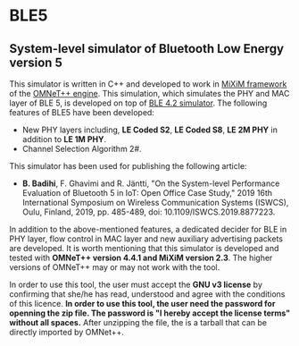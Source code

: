 # BLE5
## System-level simulator of Bluetooth Low Energy version 5

This simulator is written in C++ and developed to work in [MiXiM framework](http://mixim.sourceforge.net/) of the [OMNeT++ engine](https://omnetpp.org/). This simulation, which simulates the PHY and MAC layer of BLE 5, is developed on top of [BLE 4.2 simulator](http://cc.oulu.fi/~kmikhayl/BLE.html). The following features of BLE5 have been developed:

* New PHY layers including, **LE Coded S2**, **LE Coded S8**, **LE 2M PHY** in addition to **LE 1M PHY**.
* Channel Selection Algorithm 2\#.

This simulator has been used for publishing the following article:
*  **B. Badihi**, F. Ghavimi and R. Jäntti, "On the System-level Performance Evaluation of Bluetooth 5 in IoT: Open Office Case Study," 2019 16th International Symposium on Wireless Communication Systems (ISWCS), Oulu, Finland, 2019, pp. 485-489, doi: 10.1109/ISWCS.2019.8877223.


In addition to the above-mentioned features, a dedicated decider for BLE in PHY layer, flow control in MAC layer and new auxiliary advertising packets are developed. It is worth mentioning that this simulator is developed and tested with **OMNeT++ version 4.4.1 and MiXiM version 2.3**. The higher versions of OMNeT++ may or may not work with the tool. 

In order to use this tool, the user must accept the **GNU v3 license** by confirming that she/he has read, understood and agree with the conditions of this licence. 
**In order to use this tool, the user need the password for openning the zip file. The password is "I hereby accept the license terms" without all spaces.** After unzipping the file, the is a tarball that can be directly imported by OMNet++.


 

